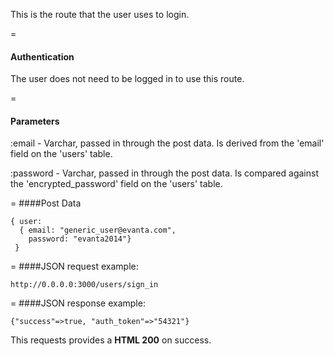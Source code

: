 <!-- --- title: NAME OF THE ROUTE -->

This is the route that the user uses to login.

=
#### Authentication

The user does not need to be logged in to use this route.

=
#### Parameters

:email - Varchar, passed in through the post data. Is derived from the 'email' field on the 'users' table.

:password - Varchar, passed in through the post data. Is compared against the 'encrypted_password' field on the 'users' table.


=
####Post Data
```
{ user: 
  { email: "generic_user@evanta.com", 
    password: "evanta2014"} 
 }
```

=
####JSON request example:
```
http://0.0.0.0:3000/users/sign_in
```

=
####JSON response example:

```
{"success"=>true, "auth_token"=>"54321"}
```

This requests provides a <strong>HTML 200</strong> on success.
